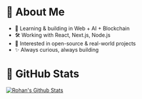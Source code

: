 # 💫 About Me
- 🌱 Learning & building in Web + AI + Blockchain  
- 🛠️ Working with React, Next.js, Node.js  
- 🎯 Interested in open-source & real-world projects  
- ✨ Always curious, always building  

# 🐙 GitHub Stats
[![Rohan's Github Stats](https://streak-stats.demolab.com/?user=rohanshrma222&theme=radical)](https://git.io/streak-stats)

